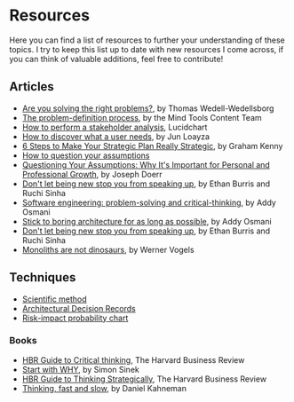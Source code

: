 ﻿# Resources

Here you can find a list of resources to further your understanding of these topics. I try to keep this list up to date with new resources I come across, if you can think of valuable additions, feel free to contribute!

## Articles

- [Are you solving the right problems?](https://hbr.org/2017/01/are-you-solving-the-right-problems), by Thomas Wedell-Wedellsborg
- [The problem-definition process](https://www.mindtools.com/ap08zqt/the-problem-definition-process), by the Mind Tools Content Team
- [How to perform a stakeholder analysis](https://www.lucidchart.com/blog/how-to-perform-a-stakeholder-analysis), Lucidchart
- [How to discover what a user needs](https://medium.com/@junloayza/how-to-discover-what-a-user-needs-bdd772fe8a3d), by Jun Loayza
- [6 Steps to Make Your Strategic Plan Really Strategic](https://hbr.org/2018/08/6-steps-to-make-your-strategic-plan-really-strategic), by Graham Kenny
- [How to question your assumptions](https://talenttalks.net/assumptions/)
- [Questioning Your Assumptions: Why It's Important for Personal and Professional Growth](https://www.linkedin.com/pulse/questioning-your-assumptions-why-its-important-growth-doerr-cris/), by Joseph Doerr
- [Don't let being new stop you from speaking up](https://hbr.org/2022/01/dont-let-being-new-stop-you-from-speaking-up), by Ethan Burris and Ruchi Sinha
- [Software engineering: problem-solving and critical-thinking](https://addyosmani.com/blog/softeng-problem-solving/), by Addy Osmani
- [Stick to boring architecture for as long as possible](https://addyosmani.com/blog/boring-architecture/), by Addy Osmani
- [Don't let being new stop you from speaking up](https://hbr.org/2022/01/dont-let-being-new-stop-you-from-speaking-up), by Ethan Burris and Ruchi Sinha
- [Monoliths are not dinosaurs](https://www.allthingsdistributed.com/2023/05/monoliths-are-not-dinosaurs.html), by Werner Vogels

## Techniques

- [Scientific method](https://www.techtarget.com/whatis/definition/scientific-method)
- [Architectural Decision Records](https://adr.github.io/)
- [Risk-impact probability chart](https://www.toolshero.com/decision-making/risk-impact-probability-chart/)

### Books

- [HBR Guide to Critical thinking](https://store.hbr.org/product/hbr-guide-to-critical-thinking/10587), The Harvard Business Review
- [Start with WHY](https://simonsinek.com/books/start-with-why/), by Simon Sinek
- [HBR Guide to Thinking Strategically](https://store.hbr.org/product/hbr-guide-to-thinking-strategically/10237), The Harvard Business Review
- [Thinking, fast and slow](https://www.amazon.com/Thinking-Fast-Slow-Daniel-Kahneman/dp/0374533555), by Daniel Kahneman